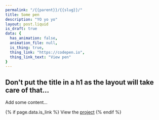 ```yaml
---
permalink: "/{{parent}}/{{slug}}/"
title: Some pen
description: "YO yo yo"
layout: post.liquid
is_draft: true
data: {
  has_animation: false,
  animation_file: null,
  is_thing: true,
  thing_link: "https://codepen.io",
  thing_link_text: "View pen"
}
---
```


## Don't put the title in a h1 as the layout will take care of that...

Add some content...

{% if page.data.is_link %}
View the [project]({{page.data.link_url}})
{% endif %}
